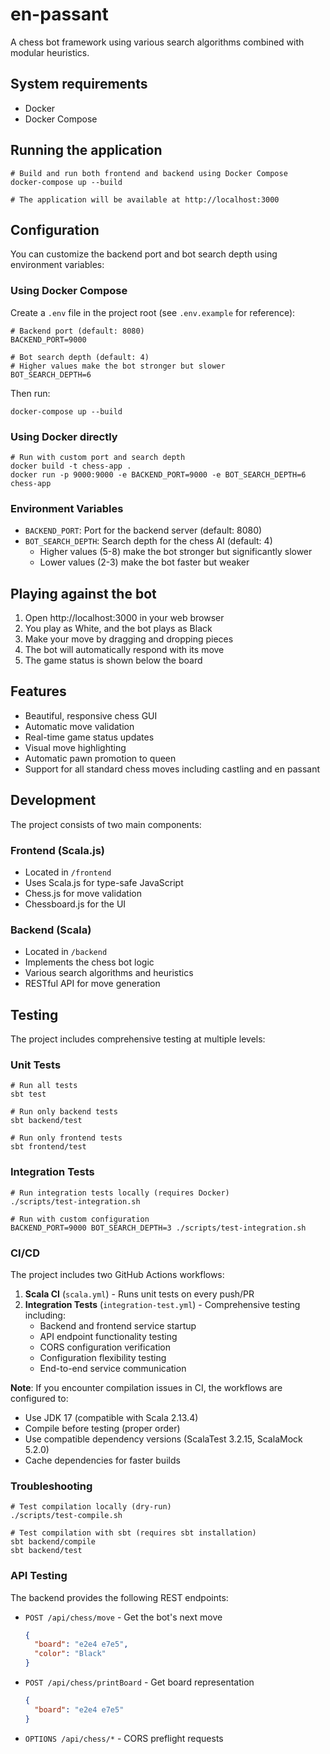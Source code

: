 # en-passant

A chess bot framework using various search algorithms
combined with modular heuristics.

## System requirements

* Docker
* Docker Compose

## Running the application

```shell
# Build and run both frontend and backend using Docker Compose
docker-compose up --build

# The application will be available at http://localhost:3000
```

## Configuration

You can customize the backend port and bot search depth using environment variables:

### Using Docker Compose

Create a `.env` file in the project root (see `.env.example` for reference):

```shell
# Backend port (default: 8080)
BACKEND_PORT=9000

# Bot search depth (default: 4)
# Higher values make the bot stronger but slower
BOT_SEARCH_DEPTH=6
```

Then run:
```shell
docker-compose up --build
```

### Using Docker directly

```shell
# Run with custom port and search depth
docker build -t chess-app .
docker run -p 9000:9000 -e BACKEND_PORT=9000 -e BOT_SEARCH_DEPTH=6 chess-app
```

### Environment Variables

- `BACKEND_PORT`: Port for the backend server (default: 8080)
- `BOT_SEARCH_DEPTH`: Search depth for the chess AI (default: 4)
  - Higher values (5-8) make the bot stronger but significantly slower
  - Lower values (2-3) make the bot faster but weaker

## Playing against the bot

1. Open http://localhost:3000 in your web browser
2. You play as White, and the bot plays as Black
3. Make your move by dragging and dropping pieces
4. The bot will automatically respond with its move
5. The game status is shown below the board

## Features

- Beautiful, responsive chess GUI
- Automatic move validation
- Real-time game status updates
- Visual move highlighting
- Automatic pawn promotion to queen
- Support for all standard chess moves including castling and en passant

## Development

The project consists of two main components:

### Frontend (Scala.js)
- Located in `/frontend`
- Uses Scala.js for type-safe JavaScript
- Chess.js for move validation
- Chessboard.js for the UI

### Backend (Scala)
- Located in `/backend`
- Implements the chess bot logic
- Various search algorithms and heuristics
- RESTful API for move generation

## Testing

The project includes comprehensive testing at multiple levels:

### Unit Tests
```shell
# Run all tests
sbt test

# Run only backend tests
sbt backend/test

# Run only frontend tests
sbt frontend/test
```

### Integration Tests
```shell
# Run integration tests locally (requires Docker)
./scripts/test-integration.sh

# Run with custom configuration
BACKEND_PORT=9000 BOT_SEARCH_DEPTH=3 ./scripts/test-integration.sh
```

### CI/CD
The project includes two GitHub Actions workflows:

1. **Scala CI** (`scala.yml`) - Runs unit tests on every push/PR
2. **Integration Tests** (`integration-test.yml`) - Comprehensive testing including:
   - Backend and frontend service startup
   - API endpoint functionality testing
   - CORS configuration verification
   - Configuration flexibility testing
   - End-to-end service communication

**Note**: If you encounter compilation issues in CI, the workflows are configured to:
- Use JDK 17 (compatible with Scala 2.13.4)
- Compile before testing (proper order)
- Use compatible dependency versions (ScalaTest 3.2.15, ScalaMock 5.2.0)
- Cache dependencies for faster builds

### Troubleshooting
```shell
# Test compilation locally (dry-run)
./scripts/test-compile.sh

# Test compilation with sbt (requires sbt installation)
sbt backend/compile
sbt backend/test
```

### API Testing
The backend provides the following REST endpoints:

- `POST /api/chess/move` - Get the bot's next move
  ```json
  {
    "board": "e2e4 e7e5",
    "color": "Black"
  }
  ```

- `POST /api/chess/printBoard` - Get board representation
  ```json
  {
    "board": "e2e4 e7e5"
  }
  ```

- `OPTIONS /api/chess/*` - CORS preflight requests